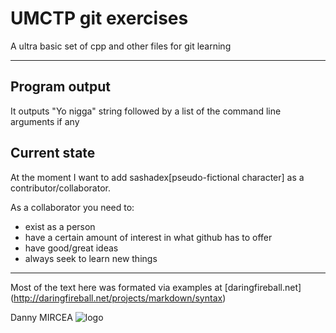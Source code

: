 UMCTP git exercises
====================
A ultra basic set of cpp and other files for git learning

* * *

Program output
--------------------
It outputs "Yo nigga" string followed by a list of the command line arguments if any

Current state
--------------------
At the moment I want to add sashadex[pseudo-fictional character] as a contributor/collaborator.

As a collaborator you need to:

- exist as a person
- have a certain amount of interest in what github has to offer
- have good/great ideas
- always seek to learn new things

- - -
Most of the text here was formated via examples at [daringfireball.net] (http://daringfireball.net/projects/markdown/syntax)

Danny MIRCEA ![logo](http://fc08.deviantart.net/fs32/f/2008/197/8/c/sigla_UT_by_dannyboymic.jpg)
